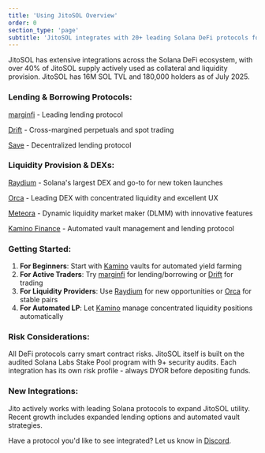 ```yaml
---
title: 'Using JitoSOL Overview'
order: 0
section_type: 'page'
subtitle: 'JitoSOL integrates with 20+ leading Solana DeFi protocols for enhanced yield opportunities'
---
```


JitoSOL has extensive integrations across the Solana DeFi ecosystem, with over 40% of JitoSOL supply actively used as collateral and liquidity provision. JitoSOL has 16M SOL TVL and 180,000 holders as of July 2025.

### **Lending & Borrowing Protocols:**

[marginfi](/jitosol/get-started/using-jitosol-flow/mrgnfi) - Leading lending protocol

[Drift](/jitosol/get-started/using-jitosol-flow/drift) - Cross-margined perpetuals and spot trading

[Save](/jitosol/get-started/using-jitosol-flow/save) - Decentralized lending protocol 

### **Liquidity Provision & DEXs:**

[Raydium](/jitosol/get-started/using-jitosol-flow/raydium) - Solana's largest DEX and go-to for new token launches

[Orca](/jitosol/get-started/using-jitosol-flow/orca) - Leading DEX with concentrated liquidity and excellent UX

[Meteora](/jitosol/get-started/using-jitosol-flow/meteora) - Dynamic liquidity market maker (DLMM) with innovative features

[Kamino Finance](/jitosol/get-started/using-jitosol-flow/kamino) - Automated vault management and lending protocol

### **Getting Started:**

1. **For Beginners**: Start with [Kamino](/jitosol/get-started/using-jitosol-flow/kamino) vaults for automated yield farming
2. **For Active Traders**: Try [marginfi](/jitosol/get-started/using-jitosol-flow/mrgnfi) for lending/borrowing or [Drift](/jitosol/get-started/using-jitosol-flow/drift) for trading
3. **For Liquidity Providers**: Use [Raydium](/jitosol/get-started/using-jitosol-flow/raydium) for new opportunities or [Orca](/jitosol/get-started/using-jitosol-flow/orca) for stable pairs
4. **For Automated LP**: Let [Kamino](/jitosol/get-started/using-jitosol-flow/kamino) manage concentrated liquidity positions automatically

### **Risk Considerations:**

All DeFi protocols carry smart contract risks. JitoSOL itself is built on the audited Solana Labs Stake Pool program with 9+ security audits. Each integration has its own risk profile - always DYOR before depositing funds.

### **New Integrations:**

Jito actively works with leading Solana protocols to expand JitoSOL utility. Recent growth includes expanded lending options and automated vault strategies. 

Have a protocol you'd like to see integrated? Let us know in [Discord](https://discord.gg/jitocommunity).